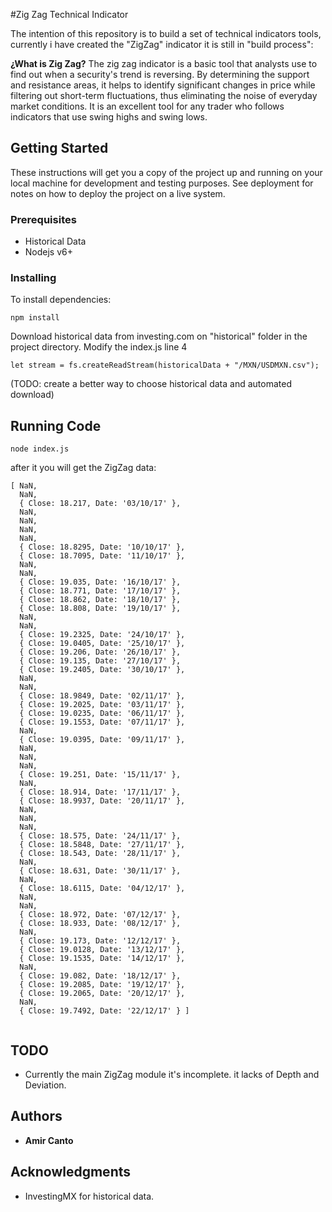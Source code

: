 #Zig Zag Technical Indicator

The intention of this repository is to build a set of technical indicators tools, currently i have  created the "ZigZag" indicator it is still in "build process":

**¿What is Zig Zag?**
The zig zag indicator is a basic tool that analysts use to find out when a security's trend is reversing. By determining the support and resistance areas, it helps to identify significant changes in price while filtering out short-term fluctuations, thus eliminating the noise of everyday market conditions. It is an excellent tool for any trader who follows indicators that use swing highs and swing lows.



## Getting Started

These instructions will get you a copy of the project up and running on your local machine for development and testing purposes. See deployment for notes on how to deploy the project on a live system.

### Prerequisites

* Historical Data
* Nodejs v6+


### Installing

To install dependencies:


```
npm install
```

Download historical data from investing.com on "historical" folder in the project directory.
Modify the index.js line 4

```
let stream = fs.createReadStream(historicalData + "/MXN/USDMXN.csv");
```
(TODO: create a better way to choose historical data and automated download)



## Running Code

```
node index.js
```
after it you will get the ZigZag data:

```
[ NaN,
  NaN,
  { Close: 18.217, Date: '03/10/17' },
  NaN,
  NaN,
  NaN,
  NaN,
  { Close: 18.8295, Date: '10/10/17' },
  { Close: 18.7095, Date: '11/10/17' },
  NaN,
  NaN,
  { Close: 19.035, Date: '16/10/17' },
  { Close: 18.771, Date: '17/10/17' },
  { Close: 18.862, Date: '18/10/17' },
  { Close: 18.808, Date: '19/10/17' },
  NaN,
  NaN,
  { Close: 19.2325, Date: '24/10/17' },
  { Close: 19.0405, Date: '25/10/17' },
  { Close: 19.206, Date: '26/10/17' },
  { Close: 19.135, Date: '27/10/17' },
  { Close: 19.2405, Date: '30/10/17' },
  NaN,
  NaN,
  { Close: 18.9849, Date: '02/11/17' },
  { Close: 19.2025, Date: '03/11/17' },
  { Close: 19.0235, Date: '06/11/17' },
  { Close: 19.1553, Date: '07/11/17' },
  NaN,
  { Close: 19.0395, Date: '09/11/17' },
  NaN,
  NaN,
  NaN,
  { Close: 19.251, Date: '15/11/17' },
  NaN,
  { Close: 18.914, Date: '17/11/17' },
  { Close: 18.9937, Date: '20/11/17' },
  NaN,
  NaN,
  NaN,
  { Close: 18.575, Date: '24/11/17' },
  { Close: 18.5848, Date: '27/11/17' },
  { Close: 18.543, Date: '28/11/17' },
  NaN,
  { Close: 18.631, Date: '30/11/17' },
  NaN,
  { Close: 18.6115, Date: '04/12/17' },
  NaN,
  NaN,
  { Close: 18.972, Date: '07/12/17' },
  { Close: 18.933, Date: '08/12/17' },
  NaN,
  { Close: 19.173, Date: '12/12/17' },
  { Close: 19.0128, Date: '13/12/17' },
  { Close: 19.1535, Date: '14/12/17' },
  NaN,
  { Close: 19.082, Date: '18/12/17' },
  { Close: 19.2085, Date: '19/12/17' },
  { Close: 19.2065, Date: '20/12/17' },
  NaN,
  { Close: 19.7492, Date: '22/12/17' } ]
  
```

## TODO

* Currently the main ZigZag module it's incomplete. it lacks of Depth and Deviation. 


## Authors

* **Amir Canto** 


## Acknowledgments

* InvestingMX for historical data.
